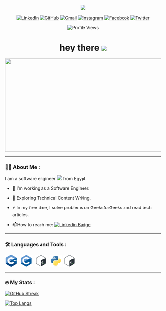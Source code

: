 <div id="header" align="center">
  <img src="https://i.giphy.com/media/v1.Y2lkPTc5MGI3NjExYWUzdXEzanR4Z3kyN2NjanUwZHl6ZG55MzdldzM4a2FwMmpvYXJxZSZlcD12MV9pbnRlcm5hbF9naWZfYnlfaWQmY3Q9cw/HEPwfdu6T6svpPE1eN/giphy.gif" width="100"/>

 
</div>

<div id="padges" align="center">

[![LinkedIn](https://img.shields.io/badge/LinkedIn-0077B5?style=flat&logo=linkedin&logoColor=white)](https://www.linkedin.com/in/ezz-eldien-ayman-9a22a6289/)
[![GitHub](https://img.shields.io/badge/GitHub-181717?style=flat&logo=github&logoColor=white)](https://github.com/Ezzeldien495)
[![Gmail](https://img.shields.io/badge/Gmail-D14836?style=flat&logo=gmail&logoColor=white)](mailto:ezzayman495@gmail.com)
[![Instagram](https://img.shields.io/badge/Instagram-E4405F?style=flat&logo=instagram&logoColor=white)](https://www.instagram.com/ezz_eldien495)
[![Facebook](https://img.shields.io/badge/Facebook-1877F2?style=flat&logo=facebook&logoColor=white)](https://www.facebook.com/Ezz.ayman.9803)
[![Twitter](https://img.shields.io/badge/Twitter-1DA1F2?style=flat&logo=twitter&logoColor=white)](https://x.com/ezzeldien495)

![Profile Views](https://komarev.com/ghpvc/?username=Ezzeldien495)

</div>

<div align="center">
<h1>
  hey there
  <img src="https://media.giphy.com/media/hvRJCLFzcasrR4ia7z/giphy.gif" width="30px"/>
</h1>
</div>


<div align="center">
  <img src="https://i.giphy.com/media/v1.Y2lkPTc5MGI3NjExcG1yaXA3cGNhM2IyaTFsMDVjOG5ieHNoMWhtdGZ0Y2R0bXM2eTJldSZlcD12MV9pbnRlcm5hbF9naWZfYnlfaWQmY3Q9Zw/bGgsc5mWoryfgKBx1u/giphy.gif" width="600" height="300"/>
</div>

---

### :woman_technologist: About Me :
I am a software engineer <img src="https://media.giphy.com/media/WUlplcMpOCEmTGBtBW/giphy.gif" width="30"> from Egypt.

- :telescope: I’m working as a Software Engineer.

- :seedling: Exploring Technical Content Writing.

- :zap: In my free time, I solve problems on GeeksforGeeks and read tech articles.

- :mailbox:How to reach me: [![Linkedin Badge](https://img.shields.io/badge/-LinkedIn-blue?style=flat&logo=Linkedin&logoColor=white)](https://www.linkedin.com/in/ezz-eldien-ayman-9a22a6289/)

---

### :hammer_and_wrench: Languages and Tools :
<div>
  <img src="https://github.com/devicons/devicon/blob/master/icons/cplusplus/cplusplus-original.svg" title="C++" alt="C++" width="40" height="40"/>&nbsp;
  <img src="https://github.com/devicons/devicon/blob/master/icons/c/c-original.svg" title="C" alt="C" width="40" height="40"/>&nbsp;
  <img src="https://github.com/devicons/devicon/blob/master/icons/bash/bash-original.svg" title="Bash" alt="Bash" width="40" height="40"/>&nbsp;
  <img src="https://github.com/devicons/devicon/blob/master/icons/python/python-original.svg" title="Python" alt="Python" width="40" height="40"/>
   <img src="https://github.com/devicons/devicon/blob/master/icons/bash/bash-original.svg" title="Shell" alt="Shell" width="40" height="40"/>&nbsp;
</div>

---

### :fire: My Stats :
[![GitHub Streak](http://github-readme-streak-stats.herokuapp.com?user=Ezzeldien495&theme=dark&background=000000)](https://git.io/streak-stats)

[![Top Langs](https://github-readme-stats.vercel.app/api/top-langs/?username=Ezzeldien495&layout=compact&theme=vision-friendly-dark)](https://github.com/anuraghazra/github-readme-stats)

